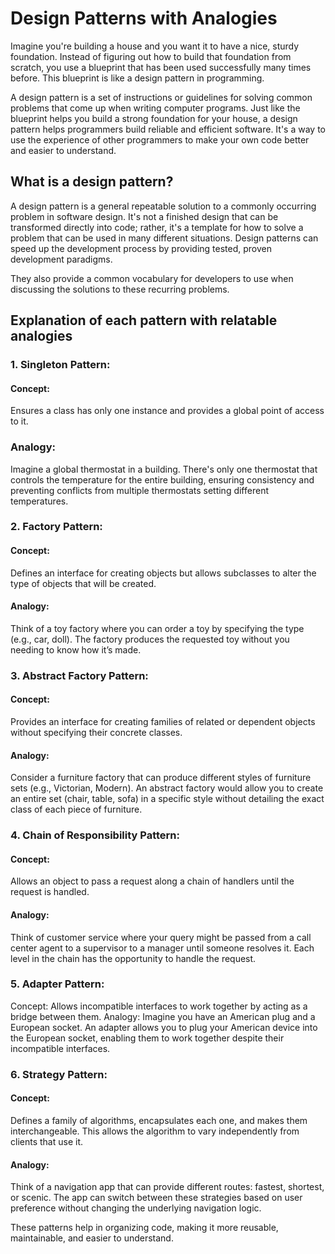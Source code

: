 # Design Patterns with Analogies

Imagine you're building a house and you want it to have a nice, sturdy foundation. Instead of figuring out how to build that foundation from scratch, you use a blueprint that has been used successfully many times before. This blueprint is like a design pattern in programming.

A design pattern is a set of instructions or guidelines for solving common problems that come up when writing computer programs. Just like the blueprint helps you build a strong foundation for your house, a design pattern helps programmers build reliable and efficient software. It's a way to use the experience of other programmers to make your own code better and easier to understand.

## What is a design pattern?

A design pattern is a general repeatable solution to a commonly occurring problem in software design. It's not a finished design that can be transformed directly into code; rather, it's a template for how to solve a problem that can be used in many different situations. Design patterns can speed up the development process by providing tested, proven development paradigms. 

They also provide a common vocabulary for developers to use when discussing the solutions to these recurring problems.


## Explanation of each pattern with relatable analogies
### 1. Singleton Pattern:
#### Concept: 
Ensures a class has only one instance and provides a global point of access to it.

### Analogy: 
Imagine a global thermostat in a building. There's only one thermostat that controls the temperature for the entire building, ensuring consistency and preventing conflicts from multiple thermostats setting different temperatures.

### 2. Factory Pattern:
#### Concept: 
Defines an interface for creating objects but allows subclasses to alter the type of objects that will be created.
#### Analogy: 
Think of a toy factory where you can order a toy by specifying the type (e.g., car, doll). The factory produces the requested toy without you needing to know how it’s made.

### 3. Abstract Factory Pattern:
#### Concept: 
Provides an interface for creating families of related or dependent objects without specifying their concrete classes.
#### Analogy: 
Consider a furniture factory that can produce different styles of furniture sets (e.g., Victorian, Modern). An abstract factory would allow you to create an entire set (chair, table, sofa) in a specific style without detailing the exact class of each piece of furniture.

### 4. Chain of Responsibility Pattern:
#### Concept: 
Allows an object to pass a request along a chain of handlers until the request is handled.
#### Analogy: 
Think of customer service where your query might be passed from a call center agent to a supervisor to a manager until someone resolves it. Each level in the chain has the opportunity to handle the request.

### 5. Adapter Pattern:
Concept: Allows incompatible interfaces to work together by acting as a bridge between them.
Analogy: Imagine you have an American plug and a European socket. An adapter allows you to plug your American device into the European socket, enabling them to work together despite their incompatible interfaces.

### 6. Strategy Pattern:
#### Concept: 
Defines a family of algorithms, encapsulates each one, and makes them interchangeable. This allows the algorithm to vary independently from clients that use it.
#### Analogy: 
Think of a navigation app that can provide different routes: fastest, shortest, or scenic. The app can switch between these strategies based on user preference without changing the underlying navigation logic.

These patterns help in organizing code, making it more reusable, maintainable, and easier to understand.
